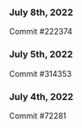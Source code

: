 ### July 8th, 2022

Commit #222374

### July 5th, 2022

Commit #314353


### July 4th, 2022

Commit #72281
